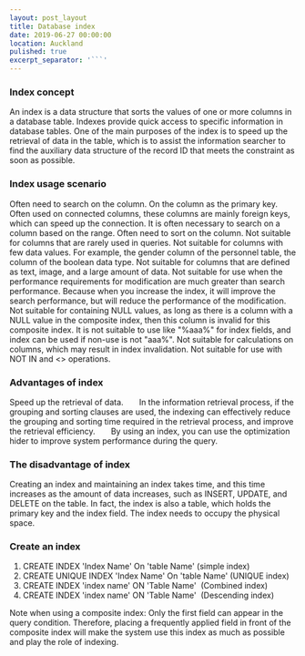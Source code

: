 ```yaml
---
layout: post_layout
title: Database index
date: 2019-06-27 00:00:00
location: Auckland
pulished: true
excerpt_separator: '```'
---
```


### Index concept

An index is a data structure that sorts the values ​​of one or more columns in a database table. Indexes provide quick access to specific information in database tables. One of the main purposes of the index is to speed up the retrieval of data in the table, which is to assist the information searcher to find the auxiliary data structure of the record ID that meets the constraint as soon as possible.

### Index usage scenario

Often need to search on the column. On the column as the primary key. Often used on connected columns, these columns are mainly foreign keys, which can speed up the connection. It is often necessary to search on a column based on the range. Often need to sort on the column. Not suitable for columns that are rarely used in queries. Not suitable for columns with few data values. For example, the gender column of the personnel table, the column of the boolean data type. Not suitable for columns that are defined as text, image, and a large amount of data. Not suitable for use when the performance requirements for modification are much greater than search performance. Because when you increase the index, it will improve the search performance, but will reduce the performance of the modification. Not suitable for containing NULL values, as long as there is a column with a NULL value in the composite index, then this column is invalid for this composite index. It is not suitable to use like "%aaa%" for index fields, and index can be used if non-use is not "aaa%". Not suitable for calculations on columns, which may result in index invalidation. Not suitable for use with NOT IN and &lt;&gt; operations.

### Advantages of index

Speed ​​up the retrieval of data. &nbsp; &nbsp; &nbsp; In the information retrieval process, if the grouping and sorting clauses are used, the indexing can effectively reduce the grouping and sorting time required in the retrieval process, and improve the retrieval efficiency. &nbsp; &nbsp; &nbsp; By using an index, you can use the optimization hider to improve system performance during the query.

### The disadvantage of index

Creating an index and maintaining an index takes time, and this time increases as the amount of data increases, such as INSERT, UPDATE, and DELETE on the table. In fact, the index is also a table, which holds the primary key and the index field. The index needs to occupy the physical space.

### Create an index

1. CREATE INDEX 'Index Name' On 'table Name' (simple index)
2. CREATE UNIQUE INDEX 'Index Name' On 'table Name' (UNIQUE index)
3. CREATE INDEX 'index name' ON 'Table Name'&nbsp; (Combined index)
4. CREATE INDEX 'index name' ON 'Table Name'&nbsp; (Descending index)

Note when using a composite index: Only the first field can appear in the query condition. Therefore, placing a frequently applied field in front of the composite index will make the system use this index as much as possible and play the role of indexing.